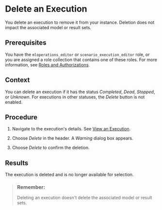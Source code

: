 <!-- loio51814db984784518a3d19f0bd3e84ae5 -->

# Delete an Execution

You delete an execution to remove it from your instance. Deletion does not impact the associated model or result sets.



<a name="loio51814db984784518a3d19f0bd3e84ae5__prereq_y55_qm3_wxb"/>

## Prerequisites

You have the `mloperations_editor` or `scenario_execution_editor` role, or you are assigned a role collection that contains one of these roles. For more information, see [Roles and Authorizations](https://help.sap.com/docs/ai-launchpad/sap-ai-launchpad/roles-and-authorizations).



<a name="loio51814db984784518a3d19f0bd3e84ae5__context_gt1_rm3_wxb"/>

## Context

You can delete an execution if it has the status *Completed*, *Dead*, *Stopped*, or *Unknown*. For executions in other statuses, the *Delete* button is not enabled.



<a name="loio51814db984784518a3d19f0bd3e84ae5__steps_ffh_rm3_wxb"/>

## Procedure

1.  Navigate to the execution's details. See [View an Execution](https://help.sap.com/docs/AI_LAUNCHPAD/92d77f26188e4582897b9106b9cb72e0/33bae6da5df340d892828b2c673efaea.html).

2.  Choose *Delete* in the header. A *Warning* dialog box appears.

3.  Choose *Delete* to confirm the deletion.




<a name="loio51814db984784518a3d19f0bd3e84ae5__result_p24_rm3_wxb"/>

## Results

The execution is deleted and is no longer available for selection.

> ### Remember:  
> Deleting an execution doesn't delete the associated model or result sets.

